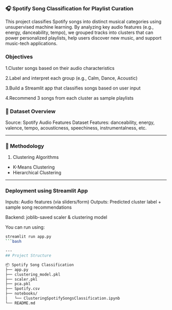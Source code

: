 
### 🎧 Spotify Song Classification for Playlist Curation
This project classifies Spotify songs into distinct musical categories using unsupervised machine learning. By analyzing key audio features (e.g., energy, danceability, tempo), we grouped tracks into clusters that can power personalized playlists, help users discover new music, and support music-tech applications.

### Objectives
1.Cluster songs based on their audio characteristics

2.Label and interpret each group (e.g., Calm, Dance, Acoustic)

3.Build a Streamlit app that classifies songs based on user input

4.Recommend 3 songs from each cluster as sample playlists

### 🎵 Dataset Overview
Source: Spotify Audio Features Dataset
Features: danceability, energy, valence, tempo, acousticness, speechiness, instrumentalness, etc.

----

### 🧠 Methodology
1. Clustering Algorithms
 - K-Means Clustering
 - Hierarchical Clustering

---

###  Deployment using Streamlit App
Inputs: Audio features (via sliders/form)
Outputs: Predicted cluster label + sample song recommendations

Backend: joblib-saved scaler & clustering model

You can run using:

```bash
streamlit run app.py
```bash

---
## Project Structure

📦 Spotify Song Classification
├── app.py
├── clustering_model.pkl
├── scaler.pkl
├── pca.pkl
├── Spotify.csv
├── notebooks/
│   └── ClusteringSpotifySongsClassification.ipynb
└── README.md
